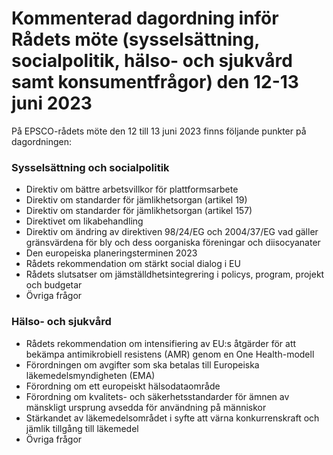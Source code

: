 # Kommenterad dagordning inför Rådets möte (sysselsättning, socialpolitik, hälso- och sjukvård samt konsumentfrågor) den 12-13 juni 2023

På EPSCO\-rådets möte den 12 till 13 juni 2023 finns följande punkter på dagordningen:

### Sysselsättning och socialpolitik

* Direktiv om bättre arbetsvillkor för plattformsarbete
* Direktiv om standarder för jämlikhetsorgan (artikel 19\)
* Direktiv om standarder för jämlikhetsorgan (artikel 157\)
* Direktivet om likabehandling
* Direktiv om ändring av direktiven 98/24/EG och 2004/37/EG vad gäller gränsvärdena för bly och dess oorganiska föreningar och diisocyanater
* Den europeiska planeringsterminen 2023
* Rådets rekommendation om stärkt social dialog i EU
* Rådets slutsatser om jämställdhetsintegrering i policys, program, projekt och budgetar
* Övriga frågor

### Hälso\- och sjukvård

* Rådets rekommendation om intensifiering av EU:s åtgärder för att bekämpa antimikrobiell resistens (AMR) genom en One Health\-modell
* Förordningen om avgifter som ska betalas till Europeiska läkemedelsmyndigheten (EMA)
* Förordning om ett europeiskt hälsodataområde
* Förordning om kvalitets\- och säkerhetsstandarder för ämnen av mänskligt ursprung avsedda för användning på människor
* Stärkandet av läkemedelsområdet i syfte att värna konkurrenskraft och jämlik tillgång till läkemedel
* Övriga frågor
